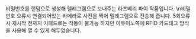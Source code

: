 비밀번호를 랜덤으로 생성해 텔레그램으로 보내주는 라즈베리 파이 작품입니다.
\n비밀번호 오류시 연결되어있는 카메라로 사진을 찍어 텔레그램으로 전송해 줍니다.
5회오류시 재시작 전까지 키패드로는 작동이 불가능 하지만
아두이노쪽에 RFID 카드태그 방식을 사용해 열 수 있게 해두었습니다.
